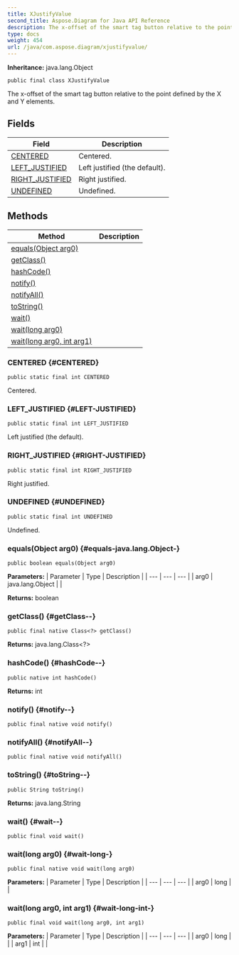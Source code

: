 ```yaml
---
title: XJustifyValue
second_title: Aspose.Diagram for Java API Reference
description: The x-offset of the smart tag button relative to the point defined by the X and Y elements.
type: docs
weight: 454
url: /java/com.aspose.diagram/xjustifyvalue/
---
```


**Inheritance:**
java.lang.Object
```
public final class XJustifyValue
```

The x-offset of the smart tag button relative to the point defined by the X and Y elements.
## Fields

| Field | Description |
| --- | --- |
| [CENTERED](#CENTERED) | Centered. |
| [LEFT_JUSTIFIED](#LEFT-JUSTIFIED) | Left justified (the default). |
| [RIGHT_JUSTIFIED](#RIGHT-JUSTIFIED) | Right justified. |
| [UNDEFINED](#UNDEFINED) | Undefined. |
## Methods

| Method | Description |
| --- | --- |
| [equals(Object arg0)](#equals-java.lang.Object-) |  |
| [getClass()](#getClass--) |  |
| [hashCode()](#hashCode--) |  |
| [notify()](#notify--) |  |
| [notifyAll()](#notifyAll--) |  |
| [toString()](#toString--) |  |
| [wait()](#wait--) |  |
| [wait(long arg0)](#wait-long-) |  |
| [wait(long arg0, int arg1)](#wait-long-int-) |  |
### CENTERED {#CENTERED}
```
public static final int CENTERED
```


Centered.

### LEFT_JUSTIFIED {#LEFT-JUSTIFIED}
```
public static final int LEFT_JUSTIFIED
```


Left justified (the default).

### RIGHT_JUSTIFIED {#RIGHT-JUSTIFIED}
```
public static final int RIGHT_JUSTIFIED
```


Right justified.

### UNDEFINED {#UNDEFINED}
```
public static final int UNDEFINED
```


Undefined.

### equals(Object arg0) {#equals-java.lang.Object-}
```
public boolean equals(Object arg0)
```




**Parameters:**
| Parameter | Type | Description |
| --- | --- | --- |
| arg0 | java.lang.Object |  |

**Returns:**
boolean
### getClass() {#getClass--}
```
public final native Class<?> getClass()
```




**Returns:**
java.lang.Class<?>
### hashCode() {#hashCode--}
```
public native int hashCode()
```




**Returns:**
int
### notify() {#notify--}
```
public final native void notify()
```




### notifyAll() {#notifyAll--}
```
public final native void notifyAll()
```




### toString() {#toString--}
```
public String toString()
```




**Returns:**
java.lang.String
### wait() {#wait--}
```
public final void wait()
```




### wait(long arg0) {#wait-long-}
```
public final native void wait(long arg0)
```




**Parameters:**
| Parameter | Type | Description |
| --- | --- | --- |
| arg0 | long |  |

### wait(long arg0, int arg1) {#wait-long-int-}
```
public final void wait(long arg0, int arg1)
```




**Parameters:**
| Parameter | Type | Description |
| --- | --- | --- |
| arg0 | long |  |
| arg1 | int |  |

